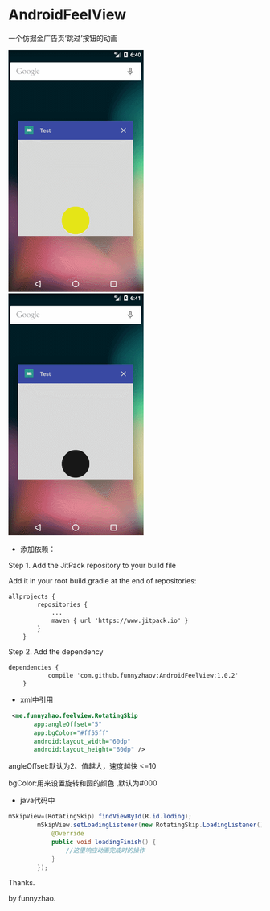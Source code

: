 # AndroidFeelView
一个仿掘金广告页‘跳过’按钮的动画


![img](screenshots/1.gif)
![img](screenshots/2.gif)


- 添加依赖：

Step 1. Add the JitPack repository to your build file

Add it in your root build.gradle at the end of repositories:

```
allprojects {
		repositories {
			...
			maven { url 'https://www.jitpack.io' }
		}
	}
```

Step 2. Add the dependency

```
dependencies {
	       compile 'com.github.funnyzhaov:AndroidFeelView:1.0.2'
	}
```

- xml中引用
```xml
 <me.funnyzhao.feelview.RotatingSkip
       app:angleOffset="5"
       app:bgColor="#ff55ff"
       android:layout_width="60dp"
       android:layout_height="60dp" />
```

angleOffset:默认为2、值越大，速度越快 <=10

bgColor:用来设置旋转和圆的颜色 ,默认为#000


- java代码中

```java
mSkipView=(RotatingSkip) findViewById(R.id.loding);
        mSkipView.setLoadingListener(new RotatingSkip.LoadingListener() {
            @Override
            public void loadingFinish() {
                //这里响应动画完成时的操作
            }
        });
```

Thanks.

by funnyzhao.
